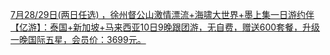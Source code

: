   
[7月28/29日(两日任选) ，徐州督公山激情漂流+海啸大世界+墨上集一日游约伴](http://www.dianyue.me/archives/761/dphabcwpfzd2zx8m/)  
[【亿游】：泰国+新加坡+马来西亚10日9晚跟团游，无自费，赠送600套餐，升级一晚国际五星，会员价：3699元。](http://www.dianyue.me/archives/318/kmvn6980bkvs4rva/)